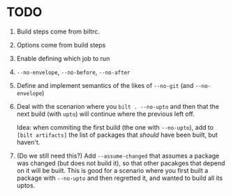 # TODO

1. Build steps come from biltrc.
1. Options come from build steps
1. Enable defining which job to run
1. `--no-envelope`, `--no-before`, `--no-after`
1. Define and implement semantics of the likes of `--no-git` (and `--no-envelope`)
1. Deal with the scenarion where you `bilt . --no-upto`
   and then that the next build (with `upto`) will continue where the previous left off.

   Idea: when commiting the first build (the one with `--no-upto`), add to `[bilt artifacts]` the
   list of packages that _should_ have been built, but haven't.
1. (Do we still need this?) Add `--assume-changed` that assumes a package was changed (but does not
   build it), so that other pacakges that depend on it will be built. This is good for a scenario
   where you first built a package with `--no-upto` and then regretted it, and wanted to build all
   its uptos.
